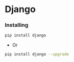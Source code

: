 # Django
### Installing 
```bash
pip install django
```
+ Or
```bash
pip install django --upgrade
```
